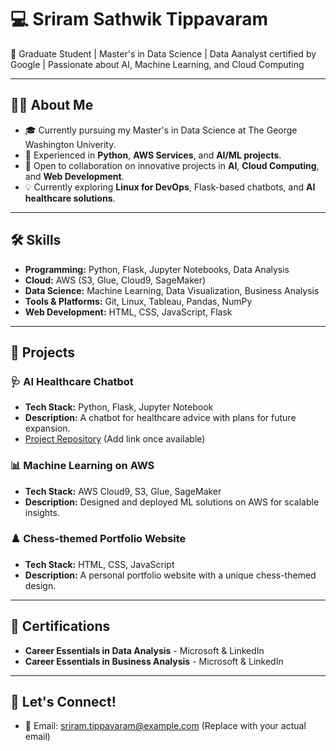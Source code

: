 # 💻 Sriram Sathwik Tippavaram

🚀 Graduate Student | Master's in Data Science | Data Aanalyst certified by Google | Passionate about AI, Machine Learning, and Cloud Computing

---

## 👨‍💻 About Me

- 🎓 Currently pursuing my Master's in Data Science at The George Washington Univerity.
- 🌟 Experienced in **Python**, **AWS Services**, and **AI/ML projects**.
- 🤝 Open to collaboration on innovative projects in **AI**, **Cloud Computing**, and **Web Development**.
- 💡 Currently exploring **Linux for DevOps**, Flask-based chatbots, and **AI healthcare solutions**.

---

## 🛠️ Skills

- **Programming:** Python, Flask, Jupyter Notebooks, Data Analysis
- **Cloud:** AWS (S3, Glue, Cloud9, SageMaker)
- **Data Science:** Machine Learning, Data Visualization, Business Analysis
- **Tools & Platforms:** Git, Linux, Tableau, Pandas, NumPy
- **Web Development:** HTML, CSS, JavaScript, Flask

---

## 📂 Projects

### 🩺 **AI Healthcare Chatbot**
- **Tech Stack:** Python, Flask, Jupyter Notebook
- **Description:** A chatbot for healthcare advice with plans for future expansion.
- [Project Repository](#) (Add link once available)

### 📊 **Machine Learning on AWS**
- **Tech Stack:** AWS Cloud9, S3, Glue, SageMaker
- **Description:** Designed and deployed ML solutions on AWS for scalable insights.

### ♟️ **Chess-themed Portfolio Website**
- **Tech Stack:** HTML, CSS, JavaScript
- **Description:** A personal portfolio website with a unique chess-themed design.


---

## 📜 Certifications

- **Career Essentials in Data Analysis** - Microsoft & LinkedIn
- **Career Essentials in Business Analysis** - Microsoft & LinkedIn

---

## 🌟 Let's Connect!

- 📧 Email: sriram.tippavaram@example.com (Replace with your actual email)

